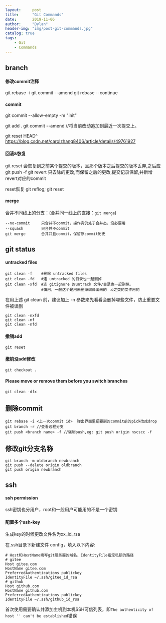 ```yaml
---
layout:     post
title:      "Git Commands"
date:       2019-11-06
author:     "Dylan"
header-img: "img/post-git-commands.jpg"
catalog: true
tags:
    - Git
    - Commands
---
```

## branch

#### 修改commit注释

git rebase -i <commitid>
git commit --amend
git rebase --continue

#### commit

git commit --allow-empty -m "init"

git add .
git commit --amend //将当前改动追加到最近一次提交上。

git reset HEAD^
https://blog.csdn.net/carolzhang8406/article/details/49761927

#### 回滚&恢复

git reset <commitid>会恢复到之前某个提交的版本，且那个版本之后提交的版本丢弃,之后应git push -f
git revert <commitid>只去除<commitid>的更改,而保留<commitid>之后的更改,提交记录保留<commitid>,并新增revert对应的commit

reset恢复
git reflog; git reset <commitid>

#### merge

合并不同线上的分支：(合并同一线上的直接：`git merge`)

```
--no-commit     只合并不commit，操作完仍处于合并态，没必要用
--squash        只合并不commit
git merge       合并并且commit，保留原commit历史
```

## git status

#### untracked files

```
git clean -f    #删除 untracked files
git clean -fd   #连 untracked 的目录也一起删掉
git clean -xfd  #连 gitignore 的untrack 文件/目录也一起删掉。
                #慎用，一般这个是用来删掉编译出来的 .o之类的文件用的
```

在用上述 git clean 前，建议加上 -n 参数来先看看会删掉哪些文件，防止重要文件被误删

```
git clean -nxfd
git clean -nf
git clean -nfd
```

#### 撤销add

`git reset`

#### 撤销没add修改

`git checkout .`

#### Please move or remove them before you switch branches

`git clean -dfx`


## 删除commit

```
git rebase -i <上一次commit id>  弹出界面里把要删的commit前的pick改成drop
git branch -r //查看远程分支
git push <branch name> -f //强制push,eg: git push origin nscscc -f
```


## 修改git分支名称

```
git branch -m oldbranch newbranch
git push --delete origin oldbranch
git push origin newbranch
```


## ssh

#### ssh permission

ssh密钥也分用户，root和一般用户可能用的不是一个密钥

#### 配置多个ssh-key

生成key的时候更改文件名为xx_id_rsa

在.ssh目录下新建文件 config，填入以下内容:

```
# Host和HostName填写git服务器的域名，IdentityFile指定私钥的路径
# gitee
Host gitee.com
HostName gitee.com
PreferredAuthentications publickey
IdentityFile ~/.ssh/gitee_id_rsa
# github
Host github.com
HostName github.com
PreferredAuthentications publickey
IdentityFile ~/.ssh/github_id_rsa
```

首次使用需要确认并添加主机到本机SSH可信列表，即`The authenticity of host '' can't be established`错误